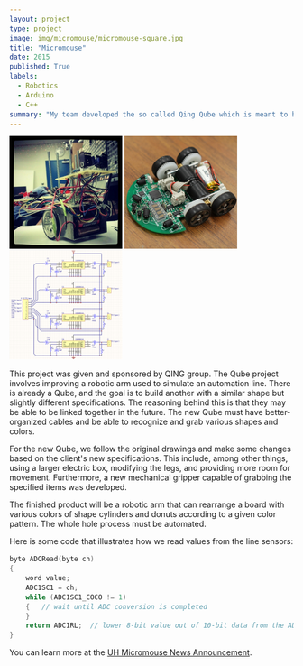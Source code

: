 ```yaml
---
layout: project
type: project
image: img/micromouse/micromouse-square.jpg
title: "Micromouse"
date: 2015
published: True
labels:
  - Robotics
  - Arduino
  - C++
summary: "My team developed the so called Qing Qube which is meant to be used as a quick and easy way of setting up an automated assembly line."
---
```


<div class="text-center p-4">
  <img width="200px" src="../img/micromouse/micromouse-robot.png" class="img-thumbnail" >
  <img width="200px" src="../img/micromouse/micromouse-robot-2.jpg" class="img-thumbnail" >
  <img width="200px" src="../img/micromouse/micromouse-circuit.png" class="img-thumbnail" >
</div>

This project was given and sponsored by QING group.
The Qube project involves improving a robotic arm used to simulate an automation line. There is already a Qube, and the goal is to build another with a similar shape but slightly different specifications. The reasoning behind this is that they may be able to be linked together in the future. The new Qube must have better-organized cables and be able to recognize and grab various shapes and colors. 

For the new Qube, we follow the original drawings and make some changes based on the client's new specifications. This include, among other things, using a larger electric box, modifying the legs, and providing more room for movement. Furthermore, a new mechanical gripper capable of grabbing the specified items was developed. 

The finished product will be a robotic arm that can rearrange a board with various colors of shape cylinders and donuts according to a given color pattern. The whole hole process must be automated. 

Here is some code that illustrates how we read values from the line sensors:

```cpp
byte ADCRead(byte ch)
{
    word value;
    ADC1SC1 = ch;
    while (ADC1SC1_COCO != 1)
    {   // wait until ADC conversion is completed   
    }
    return ADC1RL;  // lower 8-bit value out of 10-bit data from the ADC
}
```

You can learn more at the [UH Micromouse News Announcement](https://manoa.hawaii.edu/news/article.php?aId=2857).
